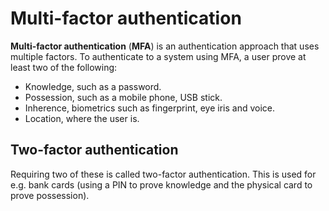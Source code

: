 # Multi-factor authentication

**Multi-factor authentication** (**MFA**) is an authentication approach that
uses multiple factors. To authenticate to a system using MFA, a user prove at
least two of the following:

- Knowledge, such as a password.
- Possession, such as a mobile phone, USB stick.
- Inherence, biometrics such as fingerprint, eye iris and voice.
- Location, where the user is.

## Two-factor authentication

Requiring two of these is called two-factor authentication. This is used for
e.g. bank cards (using a PIN to prove knowledge and the physical card to prove
possession).
